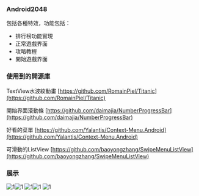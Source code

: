### Android2048

包括各種特效，功能包括：

- 排行榜功能實現
- 正常遊戲界面
- 攻略教程
- 開始遊戲界面

### 使用到的開源庫

TextView水波紋動畫  [https://github.com/RomainPiel/Titanic](https://github.com/RomainPiel/Titanic)

開始界面滾動條  [https://github.com/daimajia/NumberProgressBar](https://github.com/daimajia/NumberProgressBar)

好看的菜單  [https://github.com/Yalantis/Context-Menu.Android](https://github.com/Yalantis/Context-Menu.Android)

可滑動的ListView [https://github.com/baoyongzhang/SwipeMenuListView](https://github.com/baoyongzhang/SwipeMenuListView)

### 展示

![1](image/1.gif)![1](image/2.gif)
![1](image/3.gif)![1](image/4.gif)
![1](image/5.gif)
